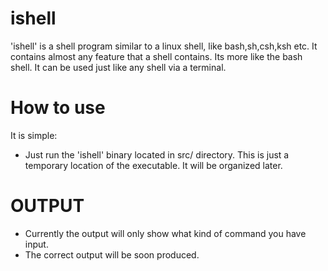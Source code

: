 # ishell
'ishell' is a shell program similar to a linux shell, like bash,sh,csh,ksh etc.
It contains almost any feature that a shell contains. Its more like the bash shell.
It can be used just like any shell via a terminal.
 
# How to use
It is simple:
- Just run the 'ishell' binary located in src/ directory. This is just a temporary location of the executable. It will be organized later.

# OUTPUT
- Currently the output will only show what kind of command you have input.
- The correct output will be soon produced.
